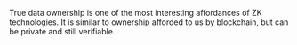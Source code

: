 True data ownership is one of the most interesting affordances of ZK technologies. It is similar to ownership afforded to us by blockchain, but can be private and still verifiable.